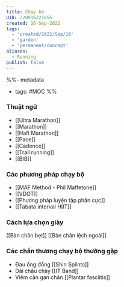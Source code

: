 ```yaml
---
title: Chạy bộ
UID: 220916221855
created: 16-Sep-2022
tags:
  - 'created/2022/Sep/16'
  - 'garden'
  - 'permanent/concept'
aliases:
  - Running
publish: False
---
```

%%- metadata
- tags: #MOC 
%%

### Thuật ngữ
- [[Ultra Marathon]]
- [[Marathon]]
- [[Haft Marathon]]
- [[Pace]]
- [[Cadence]]
- [[Trail running]]
- [[BIB]]

### Các phương pháp chạy bộ
- [[MAF Method - Phil Maffetone]]
- [[VDOT]]
- [[Phương pháp luyện tập phân cực]]
- [[Tabata interval HIIT]]

### Cách lựa chọn giày
[[Bàn chân bẹt]]
[[Bàn chân lệch ngoài]]

### Các chấn thương chạy bộ thường gặp
- Đau ống đồng [[Shin Splints]]
- Dải chậu chày [[IT Band]]
- Viêm cân gan chân [[Plantar fasciitis]]
